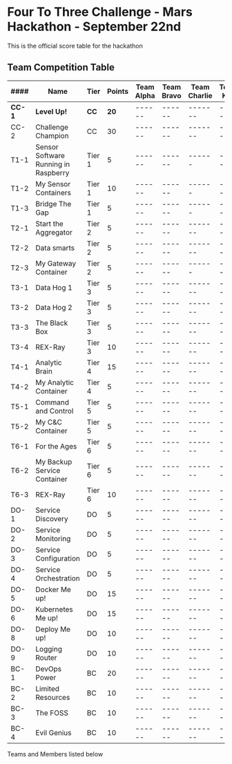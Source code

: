 # Four To Three Challenge - Mars Hackathon - September 22nd

This is the official score table for the hackathon

## Team Competition Table

|####|Name|Tier|Points|Team Alpha|Team Bravo| Team Charlie|Team Kilo| Team Oscar|
|----|----|----|------|------|------|-------|------|-------|
|**CC-1**|**Level Up!**|**CC**|**20**|------|------|-------|------|------|
|CC-2|Challenge Champion|CC|30|------|------|-------|------|-------|
|T1-1 |Sensor Software Running in Raspberry|Tier 1|5|------|------|------|------|-------|
|T1-2 |My Sensor Containers|Tier 1|10|------|------|------|------|-------|
|T1-3 |Bridge The Gap|Tier 1|5|------|------|------|------|-------|
|T2-1|Start the Aggregator|Tier 2|5|------|------|-------|------|-------|
|T2-2|Data smarts| Tier 2|5|------|------|-------|------|-------|
|T2-3|My Gateway Container|Tier 2|5|------|------|------|------|-------|
|T3-1 |Data Hog 1|Tier 3|5|------|------|-------|------|-------|
|T3-2 |Data Hog 2|Tier 3|5|------|------|-------|------|-------|
|T3-3 |The Black Box|Tier 3|5|------|------|-------|------|-------|
|T3-4 |REX-Ray|Tier 3|10|------|------|-------|------|-------|
|T4-1|Analytic Brain|Tier 4|15|------|------|-------|------|-------|
|T4-2|My Analytic Container|Tier 4| 5|------|------|-------|------|-------|
|T5-1|Command and Control|Tier 5| 5|------|------|-------|------|-------|
|T5-2|My C&C Container|Tier 5|5|------|------|-------|------|-------|
|T6-1|For the Ages|Tier 6|5|------|------|-------|------|-------|
|T6-2|My Backup Service Container |Tier 6|5|------|------|-------|------|-------|
|T6-3|REX-Ray|Tier 6|10|------|------|-------|------|-------|
|DO-1|Service Discovery|DO|5|------|------|-------|------|-------|
|DO-2|Service Monitoring|DO|5|------|------|-------|------|-------|
|DO-3|Service Configuration|DO|5|------|------|-------|------|-------|
|DO-4|Service Orchestration|DO|5|------|------|-------|------|-------|
|DO-5|Docker Me up!|DO|15|------|------|-------|------|-------|
|DO-6|Kubernetes Me up!|DO|15|------|------|-------|------|-------|
|DO-8|Deploy Me up!|DO|10|------|------|-------|------|-------|
|DO-9|Logging Router|DO|10|------|------|-------|------|-------|
|BC-1|DevOps Power|BC|20|------|------|-------|------|-------|
|BC-2|Limited Resources|BC|10|------|------|-------|------|-------|
|BC-3|The FOSS|BC|10|------|------|-------|------|-------|
|BC-4|Evil Genius|BC|10|------|------|-------|------|-------|


Teams and Members listed below
